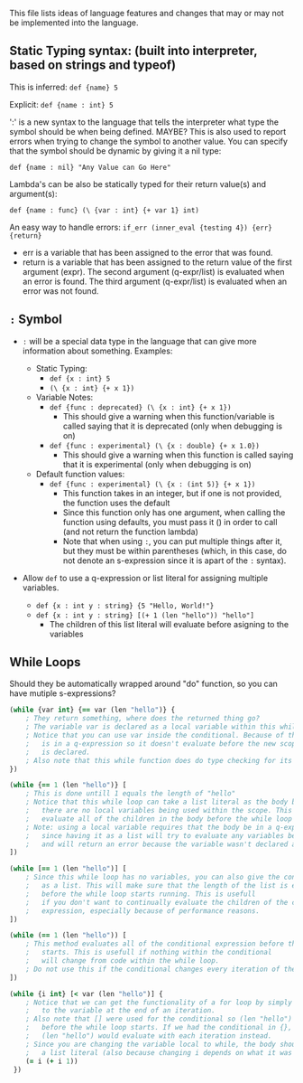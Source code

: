 This file lists ideas of language features and changes that may or may not be implemented into the language.

## Static Typing syntax: (built into interpreter, based on strings and typeof) ##
This is inferred: `def {name} 5`

Explicit: `def {name : int} 5`

':' is a new syntax to the language that tells the
interpreter what type the symbol should be when being defined. MAYBE?
This is also used to report errors when trying to change the symbol to another value. You can specify that the symbol should be dynamic by giving it a nil type:

`def {name : nil} "Any Value can Go Here"`

Lambda's can be also be statically typed for their return value(s) and argument(s):

`def {name : func} (\ {var : int} {+ var 1} int)`

An easy way to handle errors:
`if_err (inner_eval {testing 4}) {err} {return}`
* err is a variable that has been assigned to the error that was found.
* return is a variable that has been assigned to the return value of the first argument (expr).
The second argument (q-expr/list) is evaluated when an error is found.
The third argument (q-expr/list) is evaluated when an error was not found.

## `:` Symbol
* `:` will be a special data type in the language that can give more information about something. Examples:
   - Static Typing:
      * `def {x : int} 5`
      * `(\ {x : int} {+ x 1})`
   - Variable Notes:
      * `def {func : deprecated} (\ {x : int} {+ x 1})`
         - This should give a warning when this function/variable is called saying that it is deprecated (only when debugging is on)
      * `def {func : experimental} (\ {x : double} {+ x 1.0})`
         - This should give a warning when this function is called saying that it is experimental (only when debugging is on)
   - Default function values:
      * `def {func : experimental} (\ {x : (int 5)} {+ x 1})`
         - This function takes in an integer, but if one is not provided, the function uses the default
         - Since this function only has one argument, when calling the function using defaults, you must pass it () in order to call (and not return the  function lambda)
         - Note that when using `:`, you can put multiple things after it, but they must be within parentheses (which, in this case, do not denote an s-expression since it is apart of the `:` syntax).

* Allow `def` to use a q-expression or list literal for assigning multiple variables.
   - `def {x : int y : string} {5 "Hello, World!"}`
   - `def {x : int y : string} [(+ 1 (len "hello")) "hello"]`
      * The children of this list literal will evaluate before asigning to the variables

## While Loops ##
Should they be automatically wrapped around "do" function, so you can have mutiple s-expressions?
```clojure
(while {var int} {== var (len "hello")} {
    ; They return something, where does the returned thing go?
   	; The variable var is declared as a local variable within this while scope
   	; Notice that you can use var inside the conditional. Because of this, the conditional
   	;   is in a q-expression so it doesn't evaluate before the new scope, or before the var
   	;   is declared.
   	; Also note that this while function does do type checking for its given variables.
})

(while {== 1 (len "hello")} [
  	; This is done untill 1 equals the length of "hello"
   	; Notice that this while loop can take a list literal as the body because
   	;   there are no local variables being used within the scope. This will
   	;   evaluate all of the children in the body before the while loop starts.
   	; Note: using a local variable requires that the body be in a q-expression,
   	;   since having it as a list will try to evaluate any variables being used
   	;   and will return an error because the variable wasn't declared at the time of evaluation.
])

(while [== 1 (len "hello")] [
   	; Since this while loop has no variables, you can also give the conditional
   	;   as a list. This will make sure that the length of the list is evaluated
   	;   before the while loop starts running. This is usefull
   	;   if you don't want to continually evaluate the children of the conditional
   	;   expression, especially because of performance reasons.
])

(while (== 1 (len "hello")) [
   	; This method evaluates all of the conditional expression before the while loop
   	;   starts. This is usefull if nothing within the conditional
   	;   will change from code within the while loop.
   	; Do not use this if the conditional changes every iteration of the loop!
])

(while {i int} [< var (len "hello")] {
   	; Notice that we can get the functionality of a for loop by simply adding 1 (or more)
   	;   to the variable at the end of an iteration.
   	; Also note that [] were used for the conditional so (len "hello") is evaluated
   	;   before the while loop starts. If we had the conditional in {}, the expression
   	;   (len "hello") would evaluate with each iteration instead.
   	; Since you are changing the variable local to while, the body should NOT be in
   	;   a list literal (also because changing i depends on what it was before).
   	(= i (+ i 1))
 })
```